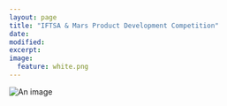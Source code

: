 ```yaml
---
layout: page
title: "IFTSA & Mars Product Development Competition"
date: 
modified:
excerpt:
image:
  feature: white.png
---
```


![An image](http://jadeproulx.com/images/Jade1.png)
